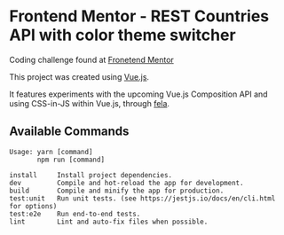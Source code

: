 # Frontend Mentor - REST Countries API with color theme switcher

Coding challenge found at [Fronetend Mentor](https://www.frontendmentor.io/challenges/rest-countries-api-with-color-theme-switcher-5cacc469fec04111f7b848ca)

This project was created using [Vue.js](https://vuejs.org/).

It features experiments with the upcoming Vue.js Composition API and using CSS-in-JS
within Vue.js, through [fela](https://github.com/robinweser/fela).

## Available Commands

```
Usage: yarn [command]
       npm run [command]

install     Install project dependencies.
dev         Compile and hot-reload the app for development.
build       Compile and minify the app for production.
test:unit   Run unit tests. (see https://jestjs.io/docs/en/cli.html for options)
test:e2e    Run end-to-end tests.
lint        Lint and auto-fix files when possible.
```
